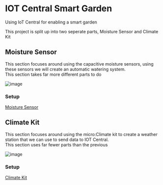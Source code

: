 # IOT Central Smart Garden
Using IoT Central for enabling a smart garden

This project is split up into two seperate parts, Moisture Sensor and Climate Kit
## Moisture Sensor
This section focuses around using the capacitive moisture sensors, using these sensors we will create an automatic watering system.<br>
This section takes far more different parts to do

![image](https://user-images.githubusercontent.com/59976596/122838405-e26d0180-d2aa-11eb-8132-fae6beaad700.png)


### Setup
[Moisture Sensor](https://github.com/iot-for-all/iot-central-smart-garden/tree/main/MoistureSensors)

## Climate Kit
This section focuses around using the micro:Climate kit to create a weather station that we can use to send data to IOT Central.<br>
This section uses far fewer parts than the previous

![image](https://user-images.githubusercontent.com/59976596/122838653-60c9a380-d2ab-11eb-9114-a80ba4f5e6c7.png)


### Setup
[Climate Kit](https://github.com/iot-for-all/iot-central-smart-garden/tree/main/ClimateKit)

